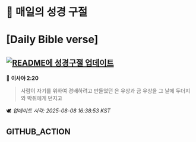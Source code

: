 # 🙏 매일의 성경 구절
# [Daily Bible verse]
## [![README에 성경구절 업데이트](https://github.com/DONGSUKA/first_test/actions/workflows/update-readme-bible.yml/badge.svg)](https://github.com/DONGSUKA/first_test/actions/workflows/update-readme-bible.yml)
<!-- START_BIBLE_VERSE -->
📖 **이사야 2:20**
> 사람이 자기를 위하여 경배하려고 만들었던 은 우상과 금 우상을 그 날에 두더지와 박쥐에게 던지고

🕊️ _업데이트 시각: 2025-08-08 16:38:53 KST_
  <!-- END_BIBLE_VERSE -->
## GITHUB_ACTION
